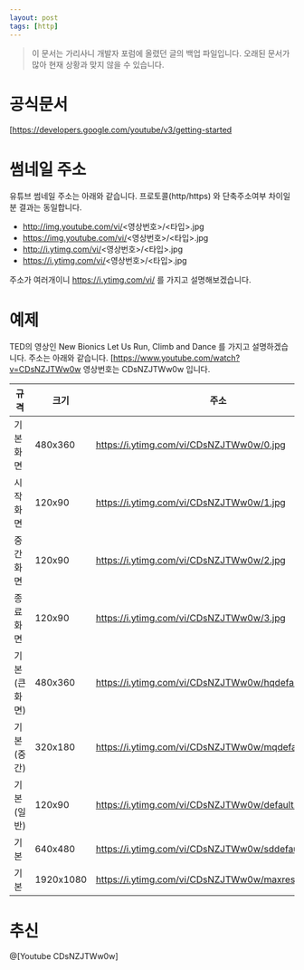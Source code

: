 ```yaml
---
layout: post
tags: [http]
---
```


> 이 문서는 가리사니 개발자 포럼에 올렸던 글의 백업 파일입니다.
오래된 문서가 많아 현재 상황과 맞지 않을 수 있습니다.


# 공식문서
[https://developers.google.com/youtube/v3/getting-started

# 썸네일 주소
유튜브 썸네일 주소는 아래와 같습니다.
프로토콜(http/https) 와 단축주소여부 차이일분 결과는 동일합니다.
- http://img.youtube.com/vi/<영상번호>/<타입>.jpg
- https://img.youtube.com/vi/<영상번호>/<타입>.jpg
- http://i.ytimg.com/vi/<영상번호>/<타입>.jpg
- https://i.ytimg.com/vi/<영상번호>/<타입>.jpg

주소가 여러개이니 https://i.ytimg.com/vi/ 를 가지고 설명해보겠습니다.

# 예제
TED의 영상인 New Bionics Let Us Run, Climb and Dance 를 가지고 설명하겠습니다.
주소는 아래와 같습니다.
[https://www.youtube.com/watch?v=CDsNZJTWw0w
영상번호는 CDsNZJTWw0w 입니다.

|규격|크기|주소|
|-|-|-|
|기본화면|480x360|https://i.ytimg.com/vi/CDsNZJTWw0w/0.jpg|
|시작화면|120x90|https://i.ytimg.com/vi/CDsNZJTWw0w/1.jpg|
|중간화면|120x90|https://i.ytimg.com/vi/CDsNZJTWw0w/2.jpg|
|종료화면|120x90|https://i.ytimg.com/vi/CDsNZJTWw0w/3.jpg|
|기본 (큰화면)|480x360|https://i.ytimg.com/vi/CDsNZJTWw0w/hqdefault.jpg|
|기본 (중간)|320x180|https://i.ytimg.com/vi/CDsNZJTWw0w/mqdefault.jpg|
|기본 (일반)|120x90|https://i.ytimg.com/vi/CDsNZJTWw0w/default.jpg|
|기본|640x480|https://i.ytimg.com/vi/CDsNZJTWw0w/sddefault.jpg|
|기본|1920x1080|https://i.ytimg.com/vi/CDsNZJTWw0w/maxresdefault.jpg|


# 추신
@[Youtube CDsNZJTWw0w]